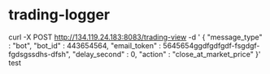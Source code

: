 # trading-logger

curl -X POST http://134.119.24.183:8083/trading-view -d ' { "message_type" : "bot", "bot_id" : 443654564, "email_token" : 5645654ggdfgdfgdf-fsgdgf-fgdsgssdhs-dfsh", "delay_second" : 0, "action" : "close_at_market_price" }'
test
